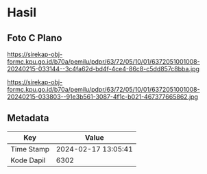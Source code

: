 # Hasil

## Foto C Plano

https://sirekap-obj-formc.kpu.go.id/b70a/pemilu/pdpr/63/72/05/10/01/6372051001008-20240215-033144--3c4fa62d-bd4f-4ce4-86c8-c5dd857c8bba.jpg

https://sirekap-obj-formc.kpu.go.id/b70a/pemilu/pdpr/63/72/05/10/01/6372051001008-20240215-033803--91e3b561-3087-4f1c-b021-467377665862.jpg


## Metadata

| Key        | Value               |
| ---------- | ------------------- |
| Time Stamp | 2024-02-17 13:05:41 |
| Kode Dapil | 6302                |



